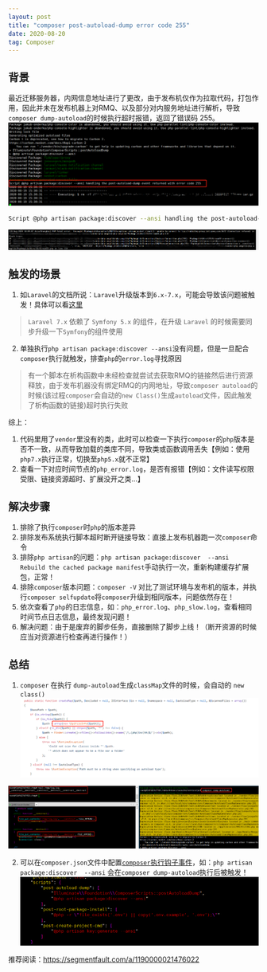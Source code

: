 ```yaml
---
layout: post
title: "composer post-autoload-dump error code 255"
date: 2020-08-20
tag: Composer
---
```


## 背景
最近迁移服务器，内网信息地址进行了更改，由于发布机仅作为拉取代码，打包作用，因此并未在发布机器上对RMQ、以及部分对内服务地址进行解析，导致`composer dump-autoload`的时候执行超时报错，返回了错误码 255。
![composer post-autoload-dump event returned with error code 255](/images/article/composer-post-autoload-dump-error-code-255.png)

```sh
Script @php artisan package:discover --ansi handling the post-autoload-dump event returned with error code 255
```

![php_error.log rabbitmq connect error](/images/article/composer-php-error-log-rabbitmq-connect-error.png)

## 触发的场景
1. 如`Laravel`的文档所说：`Laravel`升级版本到`6.x-7.x`，可能会导致该问题被触发！具体可以看[这里](https://laravel.com/docs/7.x/upgrade#symfony-5-related-upgrades)
> `Laravel 7.x` 依赖了 `Symfony 5.x` 的组件，在升级 `Laravel` 的时候需要同步升级一下`Symfony`的组件使用

2. 单独执行`php artisan package:discover --ansi`没有问题，但是一旦配合`composer`执行就触发，排查`php`的`error.log`寻找原因
>有一个脚本在析构函数中未经检查就尝试去获取RMQ的链接然后进行资源释放，由于发布机器没有绑定RMQ的内网地址，导致`composer autoload`的时候(该过程`composer`会自动的`new Class()`生成`autoload`文件，因此触发了析构函数的链接)超时执行失败

综上：
1. 代码里用了`vendor`里没有的类，此时可以检查一下执行`composer`的`php`版本是否不一致，从而导致加载的类库不同，导致类或函数调用丢失【例如：使用`php7.x`执行正常，切换至`php5.x`就不正常】
2. 查看一下对应时间节点的`php_error.log`，是否有报错【例如：文件读写权限受限、链接资源超时、扩展没开之类...】

## 解决步骤
1. 排除了执行`composer`时`php`的版本差异
2. 排除发布系统执行脚本超时断开链接导致：直接上发布机器跑一次`composer`命令
3. 排除`php artisan`的问题：`php artisan package:discover  --ansi                Rebuild the cached package manifest`手动执行一次，重新构建缓存扩展包，正常！
4. 排除`composer`版本问题：`composer -V` 对比了测试环境与发布机的版本，并执行`composer selfupdate`将`composer`升级到相同版本，问题依然存在！
5. 依次查看了`php`的日志信息，如：`php_error.log`、`php_slow.log`，查看相同时间节点日志信息，最终发现问题！
6. 解决问题：由于是废弃的脚步任务，直接删除了脚步上线！（断开资源的时候应当对资源进行检查再进行操作！）

## 总结
1. `composer` 在执行 `dump-autoload`生成`classMap`文件的时候，会自动的 `new class()`
![composer autoload function creatMap()](/images/article/composer-autoload-create-class-map-source-code.png)

![composer dump-autoload will new Class()](/images/article/composer-autoload-new-class-demo.png)

2. 可以在`composer.json`文件中配置[`composer`执行钩子事件](https://getcomposer.org/doc/articles/scripts.md#command-events)，如：`php artisan package:discover  --ansi` 会在`composer dump-autoload`执行后被触发！
![how to config composer event hook in composer.json](/images/article/composer-hook-envent-demo.png)

推荐阅读：https://segmentfault.com/a/1190000021476022